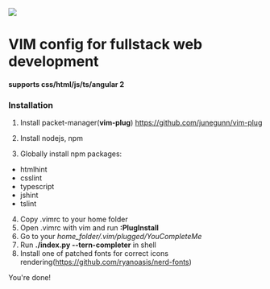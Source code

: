 ![](https://github.com/tommsawyer/dotfiles/raw/master/vim/images/screencast.gif)

# VIM config for fullstack web development
#### supports css/html/js/ts/angular 2

### Installation

1. Install packet-manager(**vim-plug**)
https://github.com/junegunn/vim-plug

2. Install nodejs, npm
3. Globally install npm packages:
  - htmlhint
  - csslint
  - typescript
  - jshint
  - tslint
4. Copy .vimrc to your home folder
5. Open .vimrc with vim and run **:PlugInstall**
6. Go to your *home_folder/.vim/plugged/YouCompleteMe*
7. Run **./index.py --tern-completer** in shell
8. Install one of patched fonts for correct icons rendering(https://github.com/ryanoasis/nerd-fonts)

You're done!
